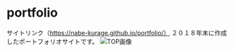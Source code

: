 # portfolio

サイトリンク（https://nabe-kurage.github.io/portfolio/）
２０１８年末に作成したポートフォリオサイトです。
![TOP画像](https://user-images.githubusercontent.com/38372239/81703373-7618af80-94a7-11ea-8e8e-9298f9cc9f13.png)
